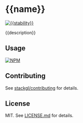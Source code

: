# {{name}}

[![{{stability}}](http://badges.github.io/stability-badges/dist/{{stability}}.svg)](http://github.com/badges/stability-badges)

{{description}}

## Usage

[![NPM](https://nodei.co/npm/{{name}}.png)](https://www.npmjs.com/package/{{name}})

## Contributing

See [stackgl/contributing](https://github.com/stackgl/contributing) for details.

## License

MIT. See [LICENSE.md](http://github.com/{{user.github}}/{{name}}/blob/master/LICENSE.md) for details.
